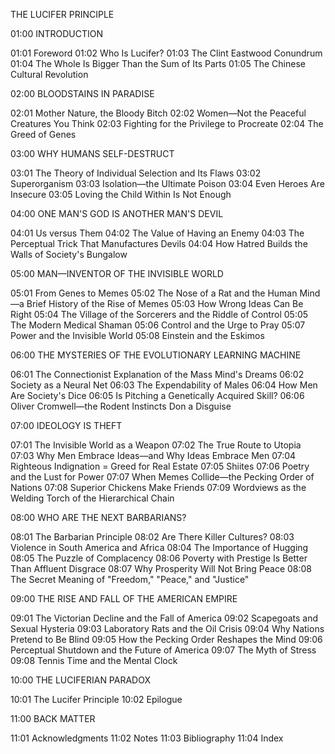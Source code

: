 THE LUCIFER PRINCIPLE

01:00   INTRODUCTION

01:01       Foreword
01:02       Who Is Lucifer?
01:03       The Clint Eastwood Conundrum
01:04       The Whole Is Bigger Than the Sum of Its Parts
01:05       The Chinese Cultural Revolution

02:00   BLOODSTAINS IN PARADISE

02:01       Mother Nature, the Bloody Bitch
02:02       Women—Not the Peaceful Creatures You Think
02:03       Fighting for the Privilege to Procreate
02:04       The Greed of Genes

03:00   WHY HUMANS SELF-DESTRUCT

03:01       The Theory of Individual Selection and Its Flaws
03:02       Superorganism
03:03       Isolation—the Ultimate Poison
03:04       Even Heroes Are Insecure
03:05       Loving the Child Within Is Not Enough

04:00   ONE MAN'S GOD IS ANOTHER MAN'S DEVIL

04:01       Us versus Them
04:02       The Value of Having an Enemy
04:03       The Perceptual Trick That Manufactures Devils
04:04       How Hatred Builds the Walls of Society's Bungalow

05:00   MAN—INVENTOR OF THE INVISIBLE WORLD

05:01       From Genes to Memes
05:02       The Nose of a Rat and the Human Mind—a Brief History of the Rise of Memes
05:03       How Wrong Ideas Can Be Right
05:04       The Village of the Sorcerers and the Riddle of Control
05:05       The Modern Medical Shaman
05:06       Control and the Urge to Pray
05:07       Power and the Invisible World
05:08       Einstein and the Eskimos

06:00   THE MYSTERIES OF THE EVOLUTIONARY LEARNING MACHINE

06:01       The Connectionist Explanation of the Mass Mind's Dreams
06:02       Society as a Neural Net
06:03       The Expendability of Males
06:04       How Men Are Society's Dice
06:05       Is Pitching a Genetically Acquired Skill?
06:06       Oliver Cromwell—the Rodent Instincts Don a Disguise

07:00   IDEOLOGY IS THEFT

07:01       The Invisible World as a Weapon
07:02       The True Route to Utopia
07:03       Why Men Embrace Ideas—and Why Ideas Embrace Men
07:04       Righteous Indignation = Greed for Real Estate
07:05       Shiites
07:06       Poetry and the Lust for Power
07:07       When Memes Collide—the Pecking Order of Nations
07:08       Superior Chickens Make Friends
07:09       Wordviews as the Welding Torch of the Hierarchical Chain

08:00   WHO ARE THE NEXT BARBARIANS?

08:01       The Barbarian Principle
08:02       Are There Killer Cultures?
08:03       Violence in South America and Africa
08:04       The Importance of Hugging
08:05       The Puzzle of Complacency
08:06       Poverty with Prestige Is Better Than Affluent Disgrace
08:07       Why Prosperity Will Not Bring Peace
08:08       The Secret Meaning of "Freedom," "Peace," and "Justice"

09:00   THE RISE AND FALL OF THE AMERICAN EMPIRE

09:01       The Victorian Decline and the Fall of America
09:02       Scapegoats and Sexual Hysteria
09:03       Laboratory Rats and the Oil Crisis
09:04       Why Nations Pretend to Be Blind
09:05       How the Pecking Order Reshapes the Mind
09:06       Perceptual Shutdown and the Future of America
09:07       The Myth of Stress
09:08       Tennis Time and the Mental Clock

10:00   THE LUCIFERIAN PARADOX

10:01       The Lucifer Principle
10:02       Epilogue

11:00   BACK MATTER

11:01       Acknowledgments
11:02       Notes
11:03       Bibliography
11:04       Index

